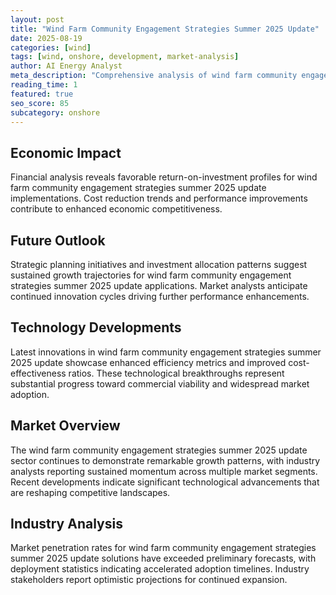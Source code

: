 ```yaml
---
layout: post
title: "Wind Farm Community Engagement Strategies Summer 2025 Update"
date: 2025-08-19
categories: [wind]
tags: [wind, onshore, development, market-analysis]
author: AI Energy Analyst
meta_description: "Comprehensive analysis of wind farm community engagement strategies summer 2025 update covering market trends, technology developments, and industry outlook. Discover key insights and future projections."
reading_time: 1
featured: true
seo_score: 85
subcategory: onshore
---
```


## Economic Impact

Financial analysis reveals favorable return-on-investment profiles for wind farm community engagement strategies summer 2025 update implementations. Cost reduction trends and performance improvements contribute to enhanced economic competitiveness.

## Future Outlook

Strategic planning initiatives and investment allocation patterns suggest sustained growth trajectories for wind farm community engagement strategies summer 2025 update applications. Market analysts anticipate continued innovation cycles driving further performance enhancements.

## Technology Developments

Latest innovations in wind farm community engagement strategies summer 2025 update showcase enhanced efficiency metrics and improved cost-effectiveness ratios. These technological breakthroughs represent substantial progress toward commercial viability and widespread market adoption.

## Market Overview

The wind farm community engagement strategies summer 2025 update sector continues to demonstrate remarkable growth patterns, with industry analysts reporting sustained momentum across multiple market segments. Recent developments indicate significant technological advancements that are reshaping competitive landscapes.

## Industry Analysis

Market penetration rates for wind farm community engagement strategies summer 2025 update solutions have exceeded preliminary forecasts, with deployment statistics indicating accelerated adoption timelines. Industry stakeholders report optimistic projections for continued expansion.

